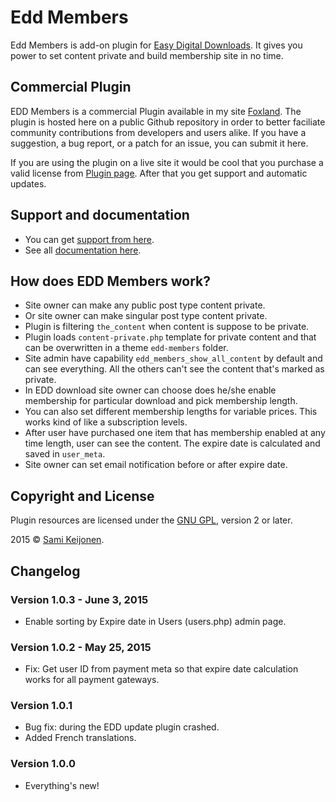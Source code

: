 # Edd Members

Edd Members is add-on plugin for [Easy Digital Downloads](https://easydigitaldownloads.com/). It gives you power to set content private and
build membership site in no time.

## Commercial Plugin

EDD Members is a commercial Plugin available in my site [Foxland](https://foxland.fi/downloads/edd-members/). The plugin is hosted here
on a public Github repository in order to better faciliate community contributions from developers and users alike.
If you have a suggestion, a bug report, or a patch for an issue, you can submit it here.

If you are using the plugin on a live site it would be cool that you purchase a valid license from [Plugin page](https://foxland.fi/downloads/edd-members/).
After that you get support and automatic updates.

## Support and documentation

* You can get [support from here](https://foxland.fi/support/forum/plugins/edd-members/).
* See all [documentation here](https://foxland.fi/documents/for/edd-members/).

## How does EDD Members work?

* Site owner can make any public post type content private.
* Or site owner can make singular post type content private.
* Plugin is filtering `the_content` when content is suppose to be private.
* Plugin loads `content-private.php` template for private content and that can be overwritten in a theme `edd-members` folder.
* Site admin have capability `edd_members_show_all_content` by default and can see everything. All the others can't see the content that's marked as private.
* In EDD download site owner can choose does he/she enable membership for particular download and pick membership length.
* You can also set different membership lengths for variable prices. This works kind of like a subscription levels. 
* After user have purchased one item that has membership enabled at any time length, user can see the content. The expire date is calculated and saved in `user_meta`.
* Site owner can set email notification before or after expire date.

## Copyright and License

Plugin resources are licensed under the [GNU GPL](http://www.gnu.org/licenses/old-licenses/gpl-2.0.html), version 2 or later.

2015 &copy; [Sami Keijonen](https://foxland.fi).

## Changelog

### Version 1.0.3 - June 3, 2015

* Enable sorting by Expire date in Users (users.php) admin page.

### Version 1.0.2 - May 25, 2015

* Fix: Get user ID from payment meta so that expire date calculation works for all payment gateways.

### Version 1.0.1

* Bug fix: during the EDD update plugin crashed.
* Added French translations.

### Version 1.0.0

* Everything's new!